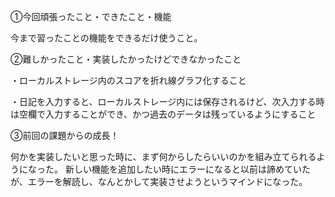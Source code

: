 ①今回頑張ったこと・できたこと・機能

今まで習ったことの機能をできるだけ使うこと。

②難しかったこと・実装したかったけどできなかったこと

・ローカルストレージ内のスコアを折れ線グラフ化すること

・日記を入力すると、ローカルストレージ内には保存されるけど、次入力する時は空欄で入力することができ、かつ過去のデータは残っているようにすること

③前回の課題からの成長！

何かを実装したいと思った時に、まず何からしたらいいのかを組み立てられるようになった。
新しい機能を追加したい時にエラーになると以前は諦めていたが、エラーを解読し、なんとかして実装させようというマインドになった。
